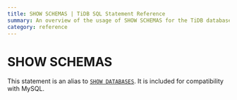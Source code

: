 ```yaml
---
title: SHOW SCHEMAS | TiDB SQL Statement Reference
summary: An overview of the usage of SHOW SCHEMAS for the TiDB database.
category: reference
---
```


# SHOW SCHEMAS

This statement is an alias to [`SHOW DATABASES`](/v2.1/reference/sql/statements/show-databases.md). It is included for compatibility with MySQL.
